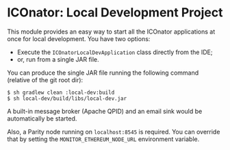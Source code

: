 # ICOnator: Local Development Project

This module provides an easy way to start all the ICOnator applications at once for local development. You have two options:

* Execute the `ICOnatorLocalDevApplication` class directly from the IDE;
* or, run from a single JAR file.

You can produce the single JAR file running the following command (relative of the git root dir):

```
$ sh gradlew clean :local-dev:build
$ sh local-dev/build/libs/local-dev.jar
```

A built-in message broker (Apache QPID) and an email sink would be automatically be started.

Also, a Parity node running on `localhost:8545` is required. You can override that by setting the `MONITOR_ETHEREUM_NODE_URL` environment variable.